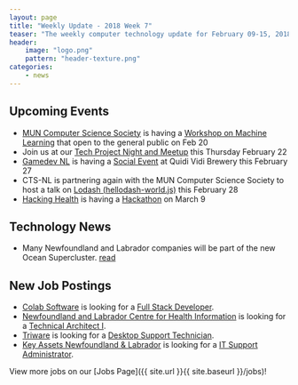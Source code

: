 ```yaml
---
layout: page
title: "Weekly Update - 2018 Week 7"
teaser: "The weekly computer technology update for February 09-15, 2018"
header:
    image: "logo.png"
    pattern: "header-texture.png"
categories:
    - news
---
```


## Upcoming Events

* [MUN Computer Science Society][muncompsci] is having a [Workshop on Machine Learning](https://www.facebook.com/events/836396746539799/?active_tab=discussion) that open to the general public on Feb 20
* Join us at our [Tech Project Night and Meetup][meetup] this Thursday February 22
* [Gamedev NL][gamedevnl] is having a [Social Event](http://gamedevnl.org/index.php/2018/02/15/february-27th-meetup-social-at-quidi-vidi/) at Quidi Vidi Brewery this February 27
* CTS-NL is partnering again with the MUN Computer Science Society to host a talk on [Lodash (hellodash-world.js)](https://www.meetup.com/Computer-Technology-Society-of-Newfoundland-and-Labrador/events/247508309/) this February 28
* [Hacking Health][hackinghealth] is having a [Hackathon](https://www.eventbrite.ca/e/hacking-health-st-johns-hackathon-2018-tickets-42899496549) on March 9

## Technology News

* Many Newfoundland and Labrador companies will be part of the new Ocean Supercluster. [read](http://www.cbc.ca/news/canada/newfoundland-labrador/subc-clarenville-titanic-oceangate-tourism-titanic-video-1.4522329)

## New Job Postings

* [Colab Software][colab] is looking for a [Full Stack Developer](https://www.colabsoftware.com/careers).
* [Newfoundland and Labrador Centre for Health Information][nlchi] is looking for a [Technical Architect I](https://www.careerbeacon.com/en/posting/728660/newfoundland-and-labrador-centre-for-health-information/technical-architect-i/st-john-s).
* [Triware][triware] is looking for a [Desktop Support Technician](https://www.careerbeacon.com/en/posting/728666/triware/desktop-support-technician/st-john-s).
* [Key Assets Newfoundland & Labrador][keyassets] is looking for a [IT Support Administrator](https://www.careerbeacon.com/en/posting/727217/key-assets-canada/it-support-administrator/st-john-s).

View more jobs on our [Jobs Page]({{ site.url }}{{ site.baseurl }}/jobs)!

[meetup]:https://www.meetup.com/Computer-Technology-Society-of-Newfoundland-and-Labrador/events/wzrpgpyxdbdc/

[blockchainnl]:https://www.facebook.com/blockchainnl/
[gamedevnl]:http://gamedevnl.org
[hackinghealth]:https://www.facebook.com/HHStJohnsNL/
[muncompsci]:https://muncompsci.ca/

[bluedrop]:http://www.bluedroplearningnetworks.com/
[celtx]:https://www.celtx.com
[chummy]:https://chummygames.com
[colab]:https://www.colabsoftware.com/
[compusult]:http://www.compusult.net/
[hyperloop]:https://paradigmhyperloop.com/
[integrated]:http://integrated-informatics.com/
[kraken]:http://krakenrobotics.com/
[otherocean]:http://www.otherocean.com/
[peachy]:https://www.peachylife.ca/
[provident]:https://provident10.ca/
[quidder]:https://qwidder.com/
[quorum]:http://www.quorumdms.com/
[radient]:http://radient360.com/
[subc]:http://subcimaging.com/
[verafin]:https://verafin.com
[whalecompany]:https://www.heyorca.com/
[zedit]:http://www.zedit.com/
[nlchi]:https://www.nlchi.nl.ca/
[triware]:http://triware.ca/
[keyassets]:https://www.keyassetsnl.ca/
